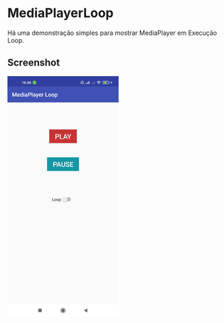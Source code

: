 # MediaPlayerLoop

Há uma demonstração simples para mostrar MediaPlayer em Execução Loop.

## Screenshot

[<img src="https://github.com/10k63produtora/MediaPlayerLoop/blob/master/Screenshots/Screenshot_2023-02-18-16-26-58-846_com10k63.mediaplayerloop.jpg" width=250>](https://github.com/10k63produtora/MediaPlayerLoop/blob/master/Screenshots/Screenshot_2023-02-18-16-26-58-846_com10k63.mediaplayerloop.jpg)

